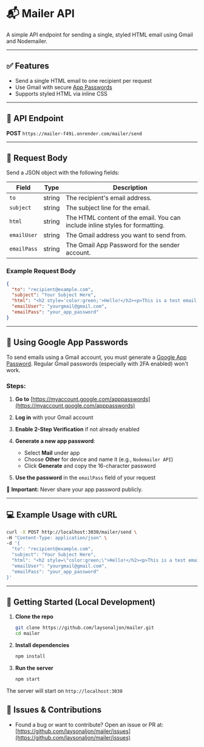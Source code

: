 # 📬 Mailer API

A simple API endpoint for sending a single, styled HTML email using Gmail and Nodemailer.

---

## ✅ Features

* Send a single HTML email to one recipient per request
* Use Gmail with secure [App Passwords](https://myaccount.google.com/apppasswords)
* Supports styled HTML via inline CSS

---

## 🔗 API Endpoint

**POST** `https://mailer-f49i.onrender.com/mailer/send`

---

## 📝 Request Body

Send a JSON object with the following fields:

| Field       | Type   | Description                                                                  |
| ----------- | ------ | ---------------------------------------------------------------------------- |
| `to`        | string | The recipient's email address.                                               |
| `subject`   | string | The subject line for the email.                                              |
| `html`      | string | The HTML content of the email. You can include inline styles for formatting. |
| `emailUser` | string | The Gmail address you want to send from.                                     |
| `emailPass` | string | The Gmail App Password for the sender account.                               |

### Example Request Body

```json
{
  "to": "recipient@example.com",
  "subject": "Your Subject Here",
  "html": "<h2 style='color:green;'>Hello!</h2><p>This is a test email.</p>",
  "emailUser": "yourgmail@gmail.com",
  "emailPass": "your_app_password"
}
```

---

## 🔐 Using Google App Passwords

To send emails using a Gmail account, you must generate a [Google App Password](https://myaccount.google.com/apppasswords). Regular Gmail passwords (especially with 2FA enabled) won't work.

### Steps:

1. **Go to** [https://myaccount.google.com/apppasswords](https://myaccount.google.com/apppasswords)
2. **Log in** with your Gmail account
3. **Enable 2-Step Verification** if not already enabled
4. **Generate a new app password**:

   * Select **Mail** under app
   * Choose **Other** for device and name it (e.g., `Nodemailer API`)
   * Click **Generate** and copy the 16-character password
5. **Use the password** in the `emailPass` field of your request

🚨 **Important:** Never share your app password publicly.

---

## 💻 Example Usage with cURL

```bash
curl -X POST http://localhost:3030/mailer/send \
-H "Content-Type: application/json" \
-d '{
  "to": "recipient@example.com",
  "subject": "Your Subject Here",
  "html": "<h2 style=\"color:green;\">Hello!</h2><p>This is a test email.</p>",
  "emailUser": "yourgmail@gmail.com",
  "emailPass": "your_app_password"
}'
```

---

## 🚀 Getting Started (Local Development)

1. **Clone the repo**

   ```bash
   git clone https://github.com/laysonaljon/mailer.git
   cd mailer
   ```

2. **Install dependencies**

   ```bash
   npm install
   ```

3. **Run the server**

   ```bash
   npm start
   ```

The server will start on `http://localhost:3030`

## 🐞 Issues & Contributions

* Found a bug or want to contribute? Open an issue or PR at:
  [https://github.com/laysonaljon/mailer/issues](https://github.com/laysonaljon/mailer/issues)
